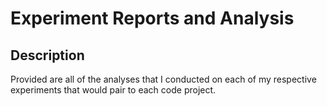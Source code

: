 # Experiment Reports and Analysis
## Description
Provided are all of the analyses that I conducted on each of my respective experiments that would pair to each code project.

